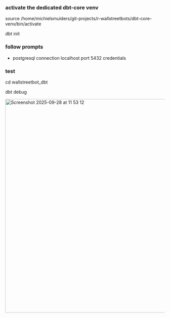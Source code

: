 ### activate the dedicated dbt-core venv
source /home/michielsmulders/git-projects/r-wallstreetbots/dbt-core-venv/bin/activate

dbt init

### follow prompts
- postgresql connection
localhost
port 5432
credentials

### test
cd wallstreetbot_dbt

dbt debug

<img width="1202" height="675" alt="Screenshot 2025-09-28 at 11 53 12" src="https://github.com/user-attachments/assets/a3610278-9294-4670-ae9c-30c4eec61ca1" />
